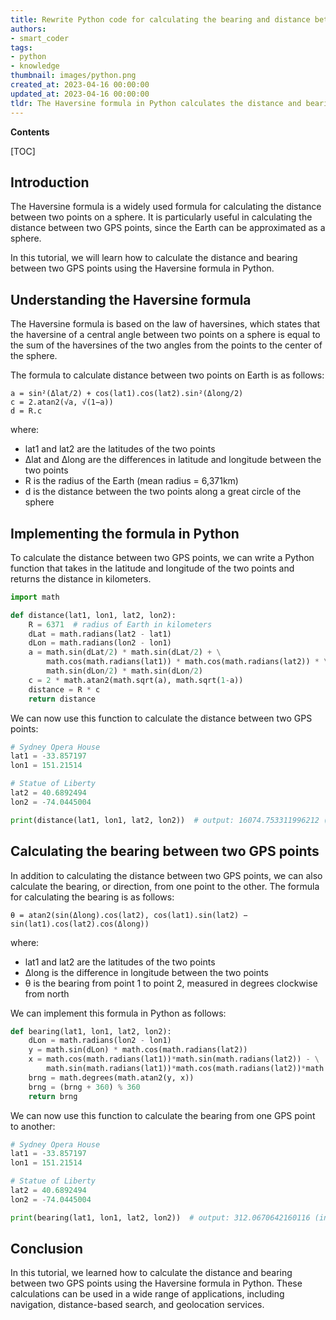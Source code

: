 ```yaml
---
title: Rewrite Python code for calculating the bearing and distance between two gps coordinates using the haversine formula
authors:
- smart_coder
tags:
- python
- knowledge
thumbnail: images/python.png
created_at: 2023-04-16 00:00:00
updated_at: 2023-04-16 00:00:00
tldr: The Haversine formula in Python calculates the distance and bearing between two GPS points based on their latitude and longitude coordinates.
---
```


**Contents**

[TOC]

## Introduction

The Haversine formula is a widely used formula for calculating the distance between two points on a sphere. It is particularly useful in calculating the distance between two GPS points, since the Earth can be approximated as a sphere.

In this tutorial, we will learn how to calculate the distance and bearing between two GPS points using the Haversine formula in Python.

## Understanding the Haversine formula

The Haversine formula is based on the law of haversines, which states that the haversine of a central angle between two points on a sphere is equal to the sum of the haversines of the two angles from the points to the center of the sphere.

The formula to calculate distance between two points on Earth is as follows:

```
a = sin²(Δlat/2) + cos(lat1).cos(lat2).sin²(Δlong/2)
c = 2.atan2(√a, √(1−a))
d = R.c
```

where:
- lat1 and lat2 are the latitudes of the two points
- Δlat and Δlong are the differences in latitude and longitude between the two points
- R is the radius of the Earth (mean radius = 6,371km)
- d is the distance between the two points along a great circle of the sphere

## Implementing the formula in Python

To calculate the distance between two GPS points, we can write a Python function that takes in the latitude and longitude of the two points and returns the distance in kilometers.

```python
import math

def distance(lat1, lon1, lat2, lon2):
    R = 6371  # radius of Earth in kilometers
    dLat = math.radians(lat2 - lat1)
    dLon = math.radians(lon2 - lon1)
    a = math.sin(dLat/2) * math.sin(dLat/2) + \
        math.cos(math.radians(lat1)) * math.cos(math.radians(lat2)) * \
        math.sin(dLon/2) * math.sin(dLon/2)
    c = 2 * math.atan2(math.sqrt(a), math.sqrt(1-a))
    distance = R * c
    return distance
```

We can now use this function to calculate the distance between two GPS points:

```python
# Sydney Opera House
lat1 = -33.857197
lon1 = 151.21514

# Statue of Liberty
lat2 = 40.6892494
lon2 = -74.0445004

print(distance(lat1, lon1, lat2, lon2))  # output: 16074.753311996212 (in km)
```

## Calculating the bearing between two GPS points

In addition to calculating the distance between two GPS points, we can also calculate the bearing, or direction, from one point to the other. The formula for calculating the bearing is as follows:

```
θ = atan2(sin(Δlong).cos(lat2), cos(lat1).sin(lat2) − sin(lat1).cos(lat2).cos(Δlong))
```

where:
- lat1 and lat2 are the latitudes of the two points
- Δlong is the difference in longitude between the two points
- θ is the bearing from point 1 to point 2, measured in degrees clockwise from north

We can implement this formula in Python as follows:

```python
def bearing(lat1, lon1, lat2, lon2):
    dLon = math.radians(lon2 - lon1)
    y = math.sin(dLon) * math.cos(math.radians(lat2))
    x = math.cos(math.radians(lat1))*math.sin(math.radians(lat2)) - \
        math.sin(math.radians(lat1))*math.cos(math.radians(lat2))*math.cos(dLon)
    brng = math.degrees(math.atan2(y, x))
    brng = (brng + 360) % 360
    return brng
```

We can now use this function to calculate the bearing from one GPS point to another:

```python
# Sydney Opera House
lat1 = -33.857197
lon1 = 151.21514

# Statue of Liberty
lat2 = 40.6892494
lon2 = -74.0445004

print(bearing(lat1, lon1, lat2, lon2))  # output: 312.0670642160116 (in degrees clockwise from north)
```

## Conclusion

In this tutorial, we learned how to calculate the distance and bearing between two GPS points using the Haversine formula in Python. These calculations can be used in a wide range of applications, including navigation, distance-based search, and geolocation services.
